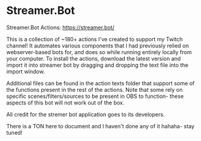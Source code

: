 # Streamer.Bot
Streamer.Bot Actions: https://streamer.bot/

This is a collection of ~180+ actions I've created to support my Twitch channel! It automates various components that I had previously relied on webserver-based bots for, and does so while running entirely locally from your computer. To install the actions, download the latest version and import it into streamer bot by dragging and dropping the text file into the import window. 

Additional files can be found in the action texts folder that support some of the functions present in the rest of the actions. Note that some rely on specific scenes/filters/sources to be present in OBS to function- these aspects of this bot will not work out of the box.

All credit for the stremer bot application goes to its developers.

There is a TON here to document and I haven't done any of it hahaha- stay tuned!
